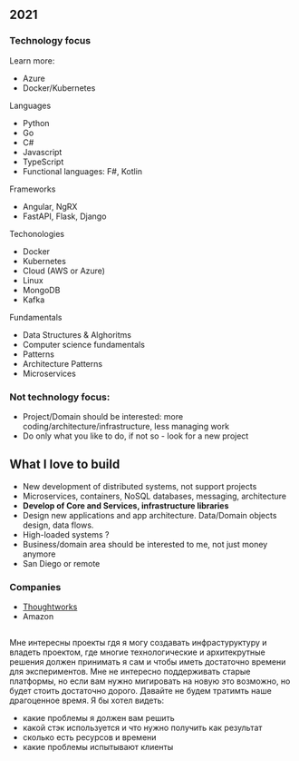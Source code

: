 ## 2021

### Technology focus

Learn more:
* Azure
* Docker/Kubernetes

Languages
* Python
* Go
* C#
* Javascript
* TypeScript
* Functional languages: F#, Kotlin

Frameworks
* Angular, NgRX
* FastAPI, Flask, Django

Techonologies
* Docker
* Kubernetes
* Cloud (AWS or Azure)
* Linux
* MongoDB
* Kafka

Fundamentals
* Data Structures & Alghoritms
* Computer science fundamentals
* Patterns
* Architecture Patterns
* Microservices

### Not technology focus:
* Project/Domain should be interested: more coding/architecture/infrastructure, less managing work
* Do only what you like to do, if not so - look for a new project

## What I love to build

* New development of distributed systems, not support projects
* Microservices, containers, NoSQL databases, messaging, architecture
* **Develop of Core and Services, infrastructure libraries**
* Design new applications and app architecture. Data/Domain objects design, data flows.
* High-loaded systems ?
* Business/domain area should be interested to me, not just money anymore
* San Diego or remote

### Companies

* [Thoughtworks](https://www.thoughtworks.com/)
* Amazon

##

Мне интересны проекты гдя я могу создавать инфрастуруктуру и владеть проектом, где многие технологические и архитекрутные решения должен принимать я сам и чтобы иметь достаточно времени для экспериментов.
Мне не интересно поддерживать старые платформы, но если вам нужно мигировать на новую это возможно, но
будет стоить достаточно дорого.
Давайте не будем тратимть наше драгоценное время.
Я бы хотел видеть:
- какие проблемы я должен вам решить
- какой стэк используется и что нужно получить как результат
- сколько есть ресурсов и времени
- какие проблемы испытывают клиенты